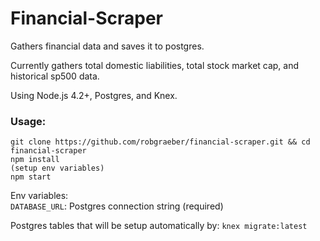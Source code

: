Financial-Scraper
=================
Gathers financial data and saves it to postgres.

Currently gathers total domestic liabilities, total stock market cap, and historical sp500 data.

Using Node.js 4.2+, Postgres, and Knex.

### Usage:

```
git clone https://github.com/robgraeber/financial-scraper.git && cd financial-scraper
npm install
(setup env variables)
npm start
```

Env variables:  
`DATABASE_URL`: Postgres connection string (required)

Postgres tables that will be setup automatically by:
`knex migrate:latest`

